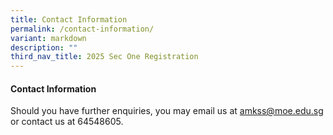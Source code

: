 ```yaml
---
title: Contact Information
permalink: /contact-information/
variant: markdown
description: ""
third_nav_title: 2025 Sec One Registration
---
```

#### Contact Information
Should you have further enquiries, you may email us at <a href="amkss@moe.edu.sg"><font color="#62C183">amkss@moe.edu.sg</font></a> or contact us at 64548605.